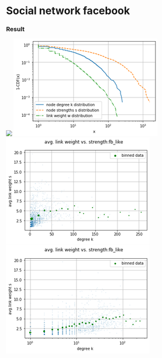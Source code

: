 # Social network facebook

### Result

![](output_4.0.png)
![](output_10_1.png)
![](output_13_1.png)
![](output_13_2.png)
